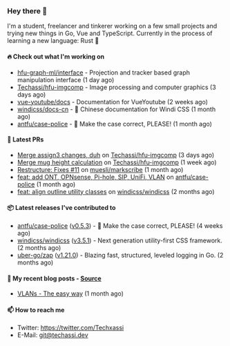### Hey there 👋

I'm a student, freelancer and tinkerer working on a few small projects and trying new things in Go,
Vue and TypeScript. Currently in the process of learning a new language: Rust 🦀

#### 🔥 Check out what I'm working on


- [hfu-graph-ml/interface](https://github.com/hfu-graph-ml/interface) - Projection and tracker based graph manipulation interface (1 day ago)
- [Techassi/hfu-imgcomp](https://github.com/Techassi/hfu-imgcomp) - Image processing and computer graphics (3 days ago)
- [vue-youtube/docs](https://github.com/vue-youtube/docs) - Documentation for VueYoutube (2 weeks ago)
- [windicss/docs-cn](https://github.com/windicss/docs-cn) - 📖 Chinese documentation for Windi CSS (1 month ago)
- [antfu/case-police](https://github.com/antfu/case-police) - 🚨 Make the case correct, PLEASE! (1 month ago)

#### 🧪 Latest PRs


- [Merge assign3 changes, duh](https://github.com/Techassi/hfu-imgcomp/pull/2) on [Techassi/hfu-imgcomp](https://github.com/Techassi/hfu-imgcomp) (3 days ago)
- [Merge mug height calculation](https://github.com/Techassi/hfu-imgcomp/pull/1) on [Techassi/hfu-imgcomp](https://github.com/Techassi/hfu-imgcomp) (1 week ago)
- [Restructure: Fixes #11](https://github.com/muesli/markscribe/pull/42) on [muesli/markscribe](https://github.com/muesli/markscribe) (1 month ago)
- [feat: add ONT, OPNsense, Pi-hole, SIP, UniFi, VLAN](https://github.com/antfu/case-police/pull/88) on [antfu/case-police](https://github.com/antfu/case-police) (1 month ago)
- [feat: align outline utility classes](https://github.com/windicss/windicss/pull/716) on [windicss/windicss](https://github.com/windicss/windicss) (2 months ago)

#### 📦 Latest releases I've contributed to


- [antfu/case-police](https://github.com/antfu/case-police/releases/tag/v0.5.3) ([v0.5.3](https://github.com/antfu/case-police/releases/tag/v0.5.3)) - 🚨 Make the case correct, PLEASE! (4 weeks ago)
- [windicss/windicss](https://github.com/windicss/windicss/releases/tag/v3.5.1) ([v3.5.1](https://github.com/windicss/windicss/releases/tag/v3.5.1)) - Next generation utility-first CSS framework. (2 months ago)
- [uber-go/zap](https://github.com/uber-go/zap/releases/tag/v1.21.0) ([v1.21.0](https://github.com/uber-go/zap/releases/tag/v1.21.0)) - Blazing fast, structured, leveled logging in Go. (2 months ago)

#### 📜 My recent blog posts - [Source](https://github.com/Techassi/page)


- [VLANs - The easy way](https://techassi.dev/posts/vlans-the-easy-way/) (1 month ago)

#### 📫 How to reach me

- Twitter: https://twitter.com/Techxassi
- E-Mail: git@techassi.dev
